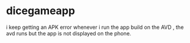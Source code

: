 # dicegameapp

i keep getting an APK error whenever i run the app build on the AVD , the avd runs but the app is not displayed on the phone. 
